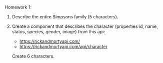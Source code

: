 Homework 1:

1. Describe the entire Simpsons family (5 characters).

2. Create a component that describes the character (properties id, name, status, species, gender, image) from this api:

   - https://rickandmortyapi.com/
   - https://rickandmortyapi.com/api/character
   
   Create 6 characters.